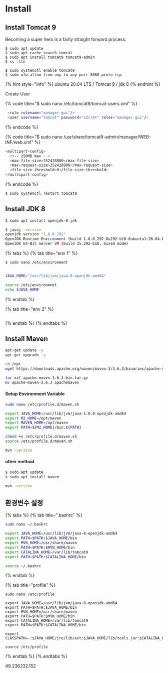 # Install

## Install Tomcat 9 

Becoming a super hero is a fairly straight forward process:

```
$ sudo apt update
$ sudo apt-cache search tomcat
$ sudo apt install tomcat9 tomcat9-admin
$ ss -ltn

$ sudo systemctl enable tomcat9
$ sudo ufw allow from any to any port 8080 proto tcp
```

{% hint style="info" %}
 ubuntu 20.04 LTS / Tomcat 9 / jdk 8 
{% endhint %}

Create User

{% code title="$ sudo nano /etc/tomcat9/tomcat-users.xml" %}
```bash
 <role rolename="manager-gui"/>
 <user username="tomcat" password="s3cret" roles="manager-gui"/>
```
{% endcode %}

{% code title="$ sudo nano /usr/share/tomcat9-admin/manager/WEB-INF/web.xml" %}
```bash
<multipart-config>
  <!-- 250MB max -->
  <max-file-size>252428800</max-file-size>
  <max-request-size>252428800</max-request-size>
  <file-size-threshold>0</file-size-threshold>
</multipart-config>
```
{% endcode %}

```bash
$ sudo systemctl restart tomcat9
```

## Install JDK 8

```bash
$ sudo apt install openjdk-8-jdk

$ javaj -version
openjdk version "1.8.0_292"
OpenJDK Runtime Environment (build 1.8.0_292-8u292-b10-0ubuntu1~20.04-b10)
OpenJDK 64-Bit Server VM (build 25.292-b10, mixed mode)

```

{% tabs %}
{% tab title="env 1" %}
```bash
$ sudo nano /etc/environment


JAVA_HOME="/usr/lib/jvm/java-8-openjdk-amd64"

source /etc/environmnet
echo $JAVA_HOME

```
{% endtab %}

{% tab title="env 2" %}
```

```
{% endtab %}
{% endtabs %}

## Install Maven

```bash
apt-get update -y
apt-get upgrade -y

cd /opt
wget https://downloads.apache.org/maven/maven-3/3.6.3/binaries/apache-maven-3.6.3-bin.tar.gz

tar xzf apache-maven-3.6.3-bin.tar.gz
mv apache-maven-3.6.3 apachemaven
```

#### Setup Environment Variable

```bash
sudo nano /etc/profile.d/maven.sh

export JAVA_HOME=/usr/lib/jvm/java-1.8.0-openjdk-amd64
export M2_HOME=/opt/maven
export MAVEN_HOME=/opt/maven
export PATH=${M2_HOME}/bin:${PATH}
```

```bash
chmod +x /etc/profile.d/maven.sh
source /etc/profile.d/maven.sh

mvn -version
```

#### other method

```bash
$ sudo apt update
$ sudo apt install maven

mvn -version
```

## 환경변수 설정

{% tabs %}
{% tab title=".bashrc" %}
```bash
sudo nano ~/.bashrc

export JAVA_HOME=/usr/lib/jvm/java-8-openjdk-amd64
export PATH=$PATH:$JAVA_HOME/bin
export MVN_HOME=/usr/share/maven
export PATH=$PATH:$MVN_HOME/bin
export CATALINA_HOME=/var/lib/tomcat9
export PATH=$PATH:$CATALINA_HOME/bin

source ~/.bashrc
```
{% endtab %}

{% tab title="profile" %}
```
sudo nano /etc/profile

export JAVA_HOME=/usr/lib/jvm/java-8-openjdk-amd64
export PATH=$PATH:$JAVA_HOME/bin
export MVN_HOME=/usr/share/maven
export PATH=$PATH:$MVN_HOME/bin
export CATALINA_HOME=/var/lib/tomcat9
export PATH=$PATH:$CATALINA_HOME/bin

export CLASSPATH=.:$JAVA_HOME/jre/lib/ext:$JAVA_HOME/lib/tools.jar:$CATALINA_HOME/>

source /etc/profile
```
{% endtab %}
{% endtabs %}

49.236.132.152

